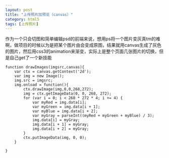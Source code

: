 ```yaml
---
layout: post
title: "上传照片加预览（canvas）"
category: html5
tags: [上传照片]
---
```

作为一个只会切图和简单编辑psd的前端来说，想用ps将一个图片变灰真tm的难啊，做项目的时候以为是把某个图片由会变成原图，结果就用canvas生成了灰色的图片，然后用css3的animation来渐变，实际上是整个页面几张图片的切换，但是自己get了一个新技能

<!-- more -->

    function drawImages(imgsrc,canvas){
        var ctx = canvas.getContext('2d');
        var img = new Image();
        img.src = imgsrc;
        img.onload = function(){
            ctx.drawImage(img,0,0,268,272);
            img = ctx.getImageData(0, 0, 268, 272);
            for (var i = 0; i < 268 * 272 * 4; i += 4) {
                var myRed = img.data[i];
                var myGreen = img.data[i + 1];
                var myBlue = img.data[i + 2];
                var myGray = parseInt((myRed + myGreen + myBlue) / 3);
                img.data[i] = myGray;
                img.data[i + 1] = myGray;
                img.data[i + 2] = myGray;
            }
            ctx.putImageData(img, 0, 0);
        }
    
    }
